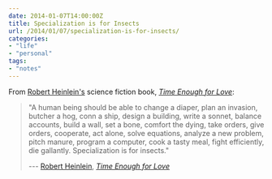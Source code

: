 ```yaml
---
date: 2014-01-07T14:00:00Z
title: Specialization is for Insects
url: /2014/01/07/specialization-is-for-insects/
categories:
- "life"
- "personal"
tags:
- "notes"
---
```


From [Robert Heinlein's][1] science fiction book, *[Time Enough for Love][2]*:

> "A human being should be able to change a diaper, plan an invasion, butcher a hog, conn a ship, design a building, write a sonnet, balance accounts, build a wall, set a bone, comfort the dying, take orders, give orders, cooperate, act alone, solve equations, analyze a new problem, pitch manure, program a computer, cook a tasty meal, fight efficiently, die gallantly. Specialization is for insects."
> 
> --- [Robert Heinlein][1], *[Time Enough for Love][2]*

[1]: http://en.wikipedia.org/wiki/Robert_A._Heinlein
[2]: http://en.wikipedia.org/wiki/Time_Enough_for_Love
